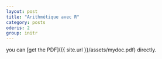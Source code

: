 ```yaml
---
layout: post
title: "Arithmétique avec R"
category: posts
oderis: 2
group: initr
---
```

you can [get the PDF]({{ site.url }}/assets/mydoc.pdf) directly.

